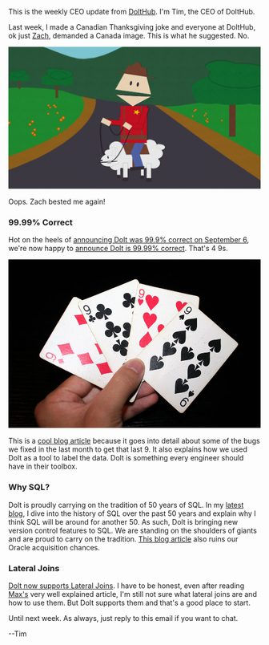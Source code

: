 This is the weekly CEO update from [DoltHub](https://www.dolthub.com/). I'm Tim, the CEO of DoltHub. 

Last week, I made a Canadian Thanksgiving joke and everyone at DoltHub, ok just [Zach](https://www.dolthub.com/team#zach), demanded a Canada image. This is what he suggested. No.

![Canada Joke](../images/canada-joke.png)

Oops. Zach bested me again!

### 99.99% Correct

Hot on the heels of [announcing Dolt was 99.9% correct on September 6](https://www.dolthub.com/blog/2023-09-06-three-9s-correctness/), we're now happy to [announce Dolt is 99.99% correct](https://www.dolthub.com/blog/2023-10-11-four-9s-correctness/). That's 4 9s. 

[![4 9s](../images/four-nines.jpeg)](https://www.dolthub.com/blog/2023-10-11-four-9s-correctness/)

This is a [cool blog article](https://www.dolthub.com/blog/2023-10-11-four-9s-correctness/) because it goes into detail about some of the bugs we fixed in the last month to get that last 9. It also explains how we used Dolt as a tool to label the data. Dolt is something every engineer should have in their toolbox.

### Why SQL?

Dolt is proudly carrying on the tradition of 50 years of SQL. In my [latest blog](https://www.dolthub.com/blog/2023-10-09-why-sql/), I dive into the history of SQL over the past 50 years and explain why I think SQL will be around for another 50. As such, Dolt is bringing new version control features to SQL. We are standing on the shoulders of giants and are proud to carry on the tradition. [This blog article](https://www.dolthub.com/blog/2023-10-09-why-sql/) also ruins our Oracle acquisition chances. 

### Lateral Joins

[Dolt now supports Lateral Joins](https://www.dolthub.com/blog/2023-10-07-lateral-joins/). I have to be honest, even after reading [Max's](https://www.dolthub.com/team#max) very well explained article, I'm still not sure what lateral joins are and how to use them. But Dolt supports them and that's a good place to start. 

Until next week. As always, just reply to this email if you want to chat.

--Tim
